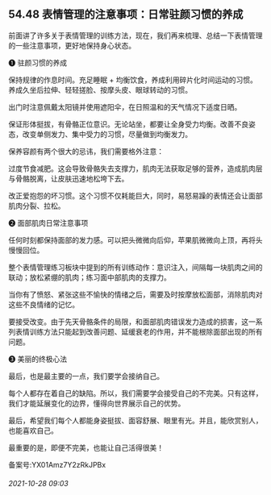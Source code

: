## 54.48 表情管理的注意事项：日常驻颜习惯的养成
前面讲了许多关于表情管理的训练方法，现在，我们再来梳理、总结一下表情管理的一些注意事项，更好地保持身心状态。



❶
 驻颜习惯的养成
 



保持规律的作息时间。充足睡眠 + 均衡饮食，养成利用碎片化时间运动的习惯。养成久坐后拉伸、轻轻搓脸、按摩头皮、眼球转动的习惯。



出门时注意佩戴太阳镜并使用遮阳伞，在日照温和的天气情况下适度日晒。



保证形体挺拔，有骨骼正位意识。无论站坐，都要让全身受力均衡。改善不良姿态，改变单侧发力、集中受力的习惯，尽量做到均衡发力。



保养容颜有两个很大的忌讳，我们需要格外注意：



过度节食减肥。这会导致骨骼失去支撑力，肌肉无法获取足够的营养，造成肌肉层与骨骼脱离，让皮肤迅速地松垮下去。
 

改正爱抱怨的坏习惯。这个习惯不仅耗能巨大，同时，易怒易躁的表情还会让面部肌肉分裂、拉松。
 



❷
 面部肌肉日常注意事项
 



任何时刻都保持面部的发力感。可以把头微微向后仰，苹果肌微微向上顶，再将头慢慢回位。



整个表情管理练习板块中提到的所有训练动作：意识注入，间隔每一块肌肉之间的联动；放松紧绷的肌肉；练习面中部肌肉的支撑力。



当你有了愤怒、紧张这些不愉快的情绪之后，需要及时按摩放松面部，消除肌肉对这些不良情绪的记忆。



要接受改变。由于先天骨骼条件的局限，和面部肌肉错误发力造成的损害，这一系列表情训练方法只能起到改善问题、延缓衰老的作用，并不能根除面部出现的所有问题。



❸
 美丽的终极心法
 



最后，也是最主要的一点，我们要学会接纳自己。



每个人都存在着自己的缺陷。所以，我们需要学会接受自己的不完美。只有这样，我们才能延展变化的边界，懂得向世界展示自己的优势。



最后，希望我们每个人都能身姿挺拔、面容舒展、眼里有光。并且，能欣赏别人，也能喜欢自己。



最重要的是，即便不完美，也能让自己活得很美！



备案号:YX01Amz7Y2zRkJPBx


###### 2021-10-28 09:03
